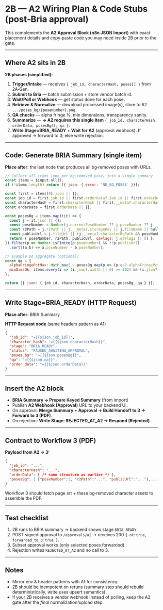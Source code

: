 # 2B — A2 Wiring Plan & Code Stubs (post‑Bria approval)

This complements the **A2 Approval Block (n8n JSON Import)** with exact placement details and copy‑paste code you may need inside 2B prior to the gate.

---

## Where A2 sits in 2B
**2B phases (simplified):**
1) **Trigger/Intake** — receives `{ job_id, characterHash, poses[] }` from 2A‑Gen.
2) **Submit to Bria** — batch submission + store vendor batch id.
3) **Wait/Poll or Webhook** — get status done for each pose.
4) **Retrieve & Normalize** — download processed image(s), store to R2 `.../poses_bg/{poseNumber}.png`.
5) **QA checks** — alpha fringe %, min dimensions, transparency sanity.
6) **Summarize** — **→ A2 requires this single item** `{ job_id, characterHash, orderData, posesBg[], qa }`.
7) **Write Stage=BRIA_READY** + **Wait for A2** (approval webhook). If approved → forward to 3; else write rejection.

---

## Code: Generate BRIA Summary (single item)
**Place after:** the last node that produces all bg‑removed poses with URLs.

```js
// Collect all items (one per bg-removed pose) into a single summary
const items = $input.all();
if (!items.length) return [{ json: { error: 'NO_BG_POSES' }}];

const first = items[0].json || {};
const job_id = first.job_id || first.orderData?.job_id || first.orderData?.amazonOrderId || first.__meta?.job_id || 'unknown_job';
const characterHash = first.characterHash || first.__meta?.characterHash || first.characterSpecs?.hash || 'nohash';
const orderData = first.orderData || {};

const posesBg = items.map((it) => {
  const j = it.json || {};
  const poseNumber = Number(j.currentPoseNumber ?? j.poseNumber ?? j.__meta?.poseNumber);
  const r2Path = j.r2Path || j.__meta?.storageKey || j.fileName || null; // should point to poses_bg path
  const publicUrl = j.fileUrl || (j.__meta?.characterBgPath && poseNumber ? `${j.__meta.characterBgPath}${poseNumber}.png` : null);
  return { poseNumber, r2Path, publicUrl, qaFlags: j.qaFlags || [] };
}).filter(p => Number.isFinite(p.poseNumber) && !!p.publicUrl)
  .sort((a,b) => a.poseNumber - b.poseNumber);

// Example QA aggregate (optional)
const qa = {
  alphaFringePctMax: Math.max(...posesBg.map(p => (p.qa?.alphaFringePct || 0))),
  minDimsOk: items.every(i => (i.json?.width || 0) >= 1024 && (i.json?.height || 0) >= 1024),
};

return [{ json: { job_id, characterHash, orderData, posesBg, qa } }];
```

---

## Write Stage=BRIA_READY (HTTP Request)
**Place after:** BRIA Summary

**HTTP Request node** (same headers pattern as A1)
```json
{
  "job_id": "={{$json.job_id}}",
  "character_hash": "={{$json.characterHash}}",
  "stage": "BRIA_READY",
  "status": "PAUSED_AWAITING_APPROVAL",
  "poses_bg": "={{$json.posesBg}}",
  "qa": "={{$json.qa}}",
  "order_data": "={{$json.orderData}}"
}
```

---

## Insert the A2 block
- **BRIA Summary → Prepare Keyed Summary** (from import)
- Publish **A2 Webhook (Approval)** URL to your backend UI.
- On approval: **Merge Summary + Approval → Build Handoff to 3 → Forward to 3 (PDF)**.
- On rejection: **Write Stage: REJECTED_AT_A2 → Respond (Rejected)**.

---

## Contract to Workflow 3 (PDF)
**Payload from A2 → 3:**
```json
{
  "job_id": "...",
  "characterHash": "...",
  "orderData": { /* same structure as earlier */ },
  "posesBg": [ {"poseNumber":1, "r2Path":"...", "publicUrl":"..."}, ... ]
}
```
Workflow 3 should fetch page art + these bg‑removed character assets to assemble the PDF.

---

## Test checklist
1) 2B runs to BRIA summary → backend shows stage `BRIA_READY`.
2) POST signed approval to `/approvals/a2` → receives 200 `{ ok:true, forwarded_to_3:true }`.
3) Subset approval works (only selected poses forwarded).
4) Rejection writes `REJECTED_AT_A2` and no call to 3.

---

## Notes
- Mirror env & header patterns with A1 for consistency.
- 2B should be idempotent on reruns (summary step should rebuild deterministically; write uses upsert semantics).
- If your 2B receives a vendor webhook instead of polling, keep the A2 gate after the *final* normalization/upload step.

